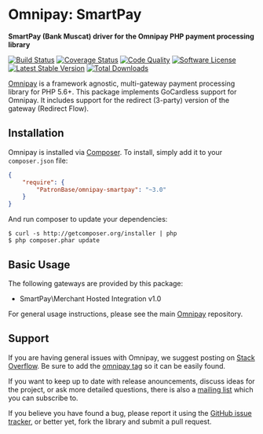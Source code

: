 # Omnipay: SmartPay

**SmartPay (Bank Muscat) driver for the Omnipay PHP payment processing library**

[![Build Status](https://travis-ci.org/PatronBase/omnipay-smartpay.png?branch=master)](https://travis-ci.org/PatronBase/omnipay-smartpay)
[![Coverage Status](https://img.shields.io/scrutinizer/coverage/g/PatronBase/omnipay-smartpay.svg?style=flat)](https://scrutinizer-ci.com/g/PatronBase/omnipay-smartpay/code-structure)
[![Code Quality](https://img.shields.io/scrutinizer/g/PatronBase/omnipay-gocardless.svg?style=flat)](https://scrutinizer-ci.com/g/PatronBase/omnipay-gocardless/?branch=master)
[![Software License](https://img.shields.io/badge/license-MIT-brightgreen.svg?style=flat)](LICENSE.md)
[![Latest Stable Version](https://poser.pugx.org/PatronBase/omnipay-smartpay/version.png)](https://packagist.org/packages/patronbase/omnipay-smartpay)
[![Total Downloads](https://poser.pugx.org/patronbase/omnipay-gocardless/d/total.png)](https://packagist.org/packages/patronbase/omnipay-smartpay)


[Omnipay](https://github.com/thephpleague/omnipay) is a framework agnostic, multi-gateway payment
processing library for PHP 5.6+. This package implements GoCardless support for Omnipay. It includes
support for the redirect (3-party) version of the gateway (Redirect Flow).

## Installation

Omnipay is installed via [Composer](http://getcomposer.org/). To install, simply add it
to your `composer.json` file:

```json
{
    "require": {
        "PatronBase/omnipay-smartpay": "~3.0"
    }
}
```

And run composer to update your dependencies:

    $ curl -s http://getcomposer.org/installer | php
    $ php composer.phar update

## Basic Usage

The following gateways are provided by this package:

* SmartPay\Merchant Hosted Integration v1.0

For general usage instructions, please see the main [Omnipay](https://github.com/thephpleague/omnipay)
repository.

## Support

If you are having general issues with Omnipay, we suggest posting on
[Stack Overflow](http://stackoverflow.com/). Be sure to add the
[omnipay tag](http://stackoverflow.com/questions/tagged/omnipay) so it can be easily found.

If you want to keep up to date with release anouncements, discuss ideas for the project,
or ask more detailed questions, there is also a [mailing list](https://groups.google.com/forum/#!forum/omnipay) which
you can subscribe to.

If you believe you have found a bug, please report it using the [GitHub issue tracker](https://github.com/PatronBase/omnipay-smartpay/issues),
or better yet, fork the library and submit a pull request.
